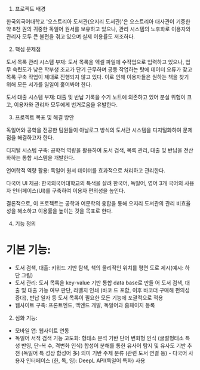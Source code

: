 1. 프로젝트 배경

한국외국어대학교 '오스트리아 도서관(오지리 도서관)'은 오스트리아 대사관이 기증한 약 8천 권의 귀중한 독일어 원서를 보유하고 있으나, 관리 시스템의 노후화로 이용자와 관리자 모두 큰 불편을 겪고 있으며 실제 이용률도 저조하다.

2. 핵심 문제점

도서 목록 관리 시스템 부재: 도서 목록을 엑셀 파일에 수작업으로 입력하고 있으나, 업무 숙련도가 낮은 학부생 조교가 단기 근무하며 공동 작업하는 탓에 데이터 오류가 잦고 목록 구축 작업이 제대로 진행되지 않고 있다. 이로 인해 이용자들은 원하는 책을 찾기 위해 모든 서가를 일일이 훑어봐야 한다.

도서 대출 시스템 부재: 대출 및 반납 기록을 수기 노트에 의존하고 있어 분실 위험이 크고, 이용자와 관리자 모두에게 번거로움을 유발한다.

3. 프로젝트 목표 및 해결 방안

독일어와 공학을 전공한 팀원들이 아날로그 방식의 도서관 시스템을 디지털화하여 문제점을 해결하고자 한다.

디지털 시스템 구축: 공학적 역량을 활용하여 도서 검색, 목록 관리, 대출 및 반납을 전산화하는 통합 시스템을 개발한다.

언어학적 역량 활용: 독일어 원서 데이터를 효과적으로 처리하고 관리한다.

다국어 UI 제공: 한국외국어대학교의 특색을 살려 한국어, 독일어, 영어 3개 국어의 사용자 인터페이스(UI)를 구축하여 이용자 편의성을 높인다.

결론적으로, 이 프로젝트는 공학과 어문학의 융합을 통해 오지리 도서관의 관리 비효율성을 해소하고 이용률을 높이는 것을 목표로 한다.

4. 기능 정의

# 기본 기능:
- 도서 검색, 대출: 키워드 기반 탐색, 책의 물리적인 위치를 평면
도로 제시(예시: 하단 그림)
- 도서 관리: 도서 목록을 key-value 기반 통합 data base로 만들
어 도서 검색, 대출 및 대출 가능 여부 판단, 라벨지 인쇄 (바코
드 포함, 이후 바코더 구매해 편의성 증대), 반납 일자 등 도서
목록이 필요한 모든 기능에 포괄적으로 적용
- 웹사이트 구축: 프론트엔드, 백엔드 개발, 독일어과 홈페이지 등록

2. 심화 기능: 
- 모바일 앱: 웹사이트 연동
- 독일어 서적 검색 기능 고도화:
형태소 분석 기반 단어 변화형 인식 (굴절형태소 특성 반영, 단-복
수, 격변화 인식)
합성어 분해를 통한 유사어 탐지 및 유사도 기반 추천 (독일어 특
성상 합성어 多)
의미 기반 주제 분류 (관련 도서 연결 등) - 다국어 사용자 인터페이스 (한, 독, 영): DeepL API(독일어 특화) 사용

